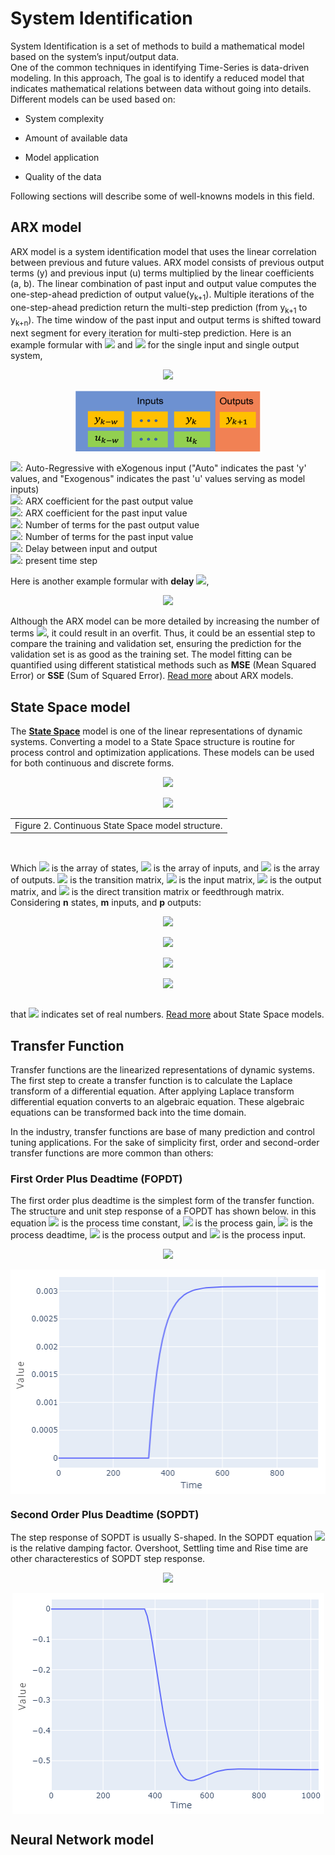 # System Identification

System Identification is a set of methods to build a mathematical model based on the system’s input/output data.
\
One of the common techniques in identifying Time-Series is data-driven modeling. In this approach, The goal is to identify a reduced model that indicates mathematical relations between data without going into details. Different models can be used based on:

- System complexity

- Amount of available data

- Model application

- Quality of the data

Following sections will describe some of well-knowns models in this field.

## ARX model

ARX model is a system identification model that uses the linear correlation between previous and future values. ARX model consists of previous output terms (y) and previous input (u) terms multiplied by the linear coefficients (a, b). The linear combination of past input and output value computes the one-step-ahead prediction of output value(y<sub>k+1</sub>).
Multiple iterations of the one-step-ahead prediction return the multi-step prediction (from y<sub>k+1</sub> to y<sub>k+n</sub>). The time window of the past input and output terms is shifted toward next segment for every iteration for multi-step prediction.
Here is an example formular with <img src="https://render.githubusercontent.com/render/math?math=\large n_a=3"> and <img src="https://render.githubusercontent.com/render/math?math=\large n_b=2"> for the single input and single output system,
<p align="center">
<img src="https://render.githubusercontent.com/render/math?math=\large y_{k %2B 1}=a_{0} y_{k} %2B a_{1} y_{k-1} %2B a_{2} y_{k-2} %2B b_{0} u_{k} %2B b_{1} u_{k-1}" >
</p>

<p align="center">
<img src="https://github.com/BYU-PRISM/Seeq/blob/main/docs/images/Onestep-ahead.png?raw=true" align="center" width="300" height="100">
</p>

<img src="https://render.githubusercontent.com/render/math?math=\large ARX">: Auto-Regressive with eXogenous input
("Auto" indicates the past 'y' values, and "Exogenous" indicates the past 'u' values serving as model inputs)  
<img src="https://render.githubusercontent.com/render/math?math=\large a">: ARX coefficient for the past output value  
<img src="https://render.githubusercontent.com/render/math?math=\large b">: ARX coefficient for the past input value  
<img src="https://render.githubusercontent.com/render/math?math=\large n_a">: Number of terms for the past output value  
<img src="https://render.githubusercontent.com/render/math?math=\large n_b">: Number of terms for the past input value  
<img src="https://render.githubusercontent.com/render/math?math=\large n_c">: Delay between input and output  
<img src="https://render.githubusercontent.com/render/math?math=\large k">: present time step  

Here is another example formular with **delay**  <img src="https://render.githubusercontent.com/render/math?math=\small (n_a=3, n_b=2, n_c=2)">,  

<p align="center">
<img src="https://render.githubusercontent.com/render/math?math=\large y_{k %2B 1}=a_{1} y_{k} %2B a_{2} y_{k-1} %2B a_{3} y_{k-2} %2B b_{1} u_{k-2-2} %2B b_{2} u_{k-1-2}" >
</p>

Although the ARX model can be more detailed by increasing the number of terms <img src="https://render.githubusercontent.com/render/math?math=\normalsize (n_a, n_b)">, it could result in an overfit. Thus, it could be an essential step to compare the training and validation set, ensuring the prediction for the validation set is as good as the training set. The model fitting can be quantified using different statistical methods such as **MSE** (Mean Squared Error) or **SSE** (Sum of Squared Error). [Read more](https://apmonitor.com/wiki/index.php/Apps/ARXTimeSeries) about ARX models.

## State Space model

The [**State Space**](https://apmonitor.com/pdc/index.php/Main/StateSpaceModel) model is one of the linear representations of dynamic systems. Converting a model to a State Space structure is routine for process control and optimization applications. These models can be used for both continuous and discrete forms.

<table border="0" align="center">

<p align="center">
<img src="https://render.githubusercontent.com/render/math?math=\large \dot{x} = Ax %2B Bu" >
</p>

<p align="center">
<img src="https://render.githubusercontent.com/render/math?math=\large y = Cx %2B Du" >
</p>
 <tr>
    <td>Figure 2. Continuous State Space model structure.</td>
 </tr>
</table>
<br>

Which <img src="https://render.githubusercontent.com/render/math?math=\large x" > is the array of states, <img src="https://render.githubusercontent.com/render/math?math=\large u" > is the array of inputs, and <img src="https://render.githubusercontent.com/render/math?math=\large y" > is the array of outputs. <img src="https://render.githubusercontent.com/render/math?math=\large A" > is the transition matrix, <img src="https://render.githubusercontent.com/render/math?math=\large B"> is the input matrix, <img src="https://render.githubusercontent.com/render/math?math=\large C"> is the output matrix, and <img src="https://render.githubusercontent.com/render/math?math=\large D" > is the direct transition matrix or feedthrough matrix.
Considering **n** states, **m** inputs, and **p** outputs:

<table border="0" align="center">

<p align="center">
<img src="https://render.githubusercontent.com/render/math?math=\large A\in \mathbb{R}^{n \times n}" >
</p>

<p align="center">
<img src="https://render.githubusercontent.com/render/math?math=\large B\in \mathbb{R}^{n \times m}" >
</p>

<p align="center">
<img src="https://render.githubusercontent.com/render/math?math=\large C\in \mathbb{R}^{p \times n}" >
</p>

<p align="center">
<img src="https://render.githubusercontent.com/render/math?math=\large D\in \mathbb{R}^{p \times m}" >
</p>
</table>

that <img src="https://render.githubusercontent.com/render/math?math=\large \mathbb{R}" > indicates set of real numbers. [Read more](http://apmonitor.com/wiki/index.php/Apps/LinearStateSpace) about State Space models.

## Transfer Function

Transfer functions are the linearized representations of dynamic systems. The first step to create a transfer function is to calculate the Laplace transform of a differential equation. After applying Laplace transform differential equation converts to an algebraic equation. These algebraic equations can be transformed back into the time domain.

In the industry, transfer functions are base of many prediction and control tuning applications. 
For the sake of simplicity first, order and second-order transfer functions are more common than others:

### First Order Plus Deadtime (FOPDT)

The first order plus deadtime is the simplest form of the transfer function. The structure and unit step response of a FOPDT has shown below. in this equation <img src="https://render.githubusercontent.com/render/math?math=\large \tau_p"> is the process time constant, <img src="https://render.githubusercontent.com/render/math?math=\large K_p"> is the process gain, <img src="https://render.githubusercontent.com/render/math?math=\large \theta_p"> is the process deadtime, <img src="https://render.githubusercontent.com/render/math?math=\large y"> is the process output and <img src="https://render.githubusercontent.com/render/math?math=\large u"> is the process input.

<p align="center">
<img src="https://render.githubusercontent.com/render/math?math=\large \tau_p \frac{dy(t)}{dt} = -y(t)%2B K_p u(t-\theta_p) \ \Large \xrightarrow[\hspace{1cm}]\mathscr{L} \ \frac{y(s)}{u(s)} = \frac{K_p e^{-\theta s}}{\tau_p \ s %2B 1}" > 
</p>

<p align="center">
<img src="https://github.com/BYU-PRISM/Seeq/blob/TF/docs/images/fopdt.png?raw=true" align="center">
</p>

### Second Order Plus Deadtime (SOPDT)
The step response of SOPDT is usually S-shaped. In the SOPDT equation <img src="https://render.githubusercontent.com/render/math?math=\large \zeta"> is the relative damping factor. Overshoot, Settling time and Rise time are other characterestics of SOPDT step response.

<p align="center">
<img src="https://render.githubusercontent.com/render/math?math=\large \tau_p^2 \frac{d^2y}{dt^2} %2B 2 \tau_p \zeta \frac{dy(t)}{dt} = -y(t)%2B K_p u(t-\theta_p) \ \Large \xrightarrow[\hspace{1cm}]\mathscr{L} \ \frac{y(s)}{u(s)} = \frac{K_p e^{-\theta s}}{(\tau_p \ s)^2 %2B 2\tau_p\zeta %2B   1}" > 
</p>

<p align="center">
<img src="https://github.com/BYU-PRISM/Seeq/blob/TF/docs/images/sopdt.png?raw=true" align="center">
</p>

## Neural Network model

